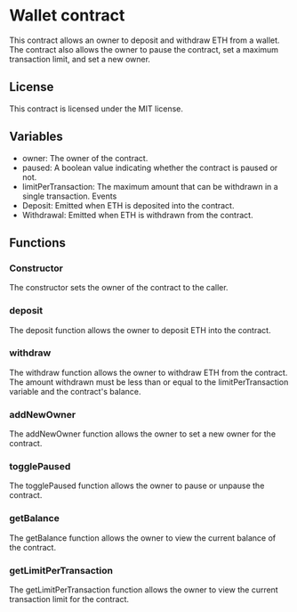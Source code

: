 # Wallet contract
This contract allows an owner to deposit and withdraw ETH from a wallet. The contract also allows the owner to pause the contract, set a maximum transaction limit, and set a new owner.

## License
This contract is licensed under the MIT license.

## Variables
- owner: The owner of the contract.
- paused: A boolean value indicating whether the contract is paused or not.
- limitPerTransaction: The maximum amount that can be withdrawn in a single transaction.
Events
- Deposit: Emitted when ETH is deposited into the contract.
- Withdrawal: Emitted when ETH is withdrawn from the contract.

## Functions
### Constructor
The constructor sets the owner of the contract to the caller.

### deposit
The deposit function allows the owner to deposit ETH into the contract.

### withdraw
The withdraw function allows the owner to withdraw ETH from the contract. The amount withdrawn must be less than or equal to the limitPerTransaction variable and the contract's balance.

### addNewOwner
The addNewOwner function allows the owner to set a new owner for the contract.

### togglePaused
The togglePaused function allows the owner to pause or unpause the contract.

### getBalance
The getBalance function allows the owner to view the current balance of the contract.

### getLimitPerTransaction
The getLimitPerTransaction function allows the owner to view the current transaction limit for the contract.